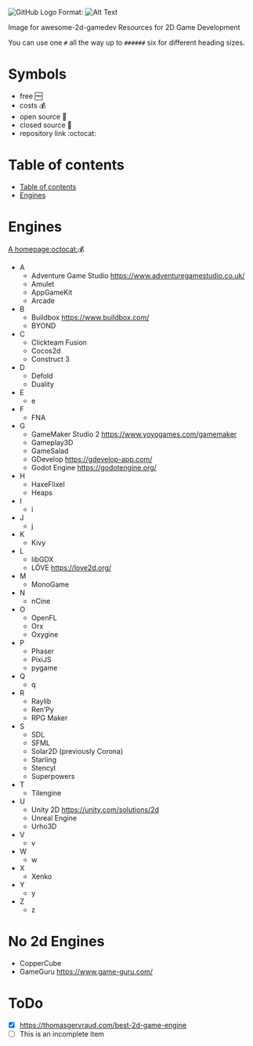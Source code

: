 ![GitHub Logo](/images/logo.png)
Format: ![Alt Text](url)

Image for awesome-2d-gamedev
Resources for 2D Game Development

You can use one `#` all the way up to `######` six for different heading sizes.

# Symbols
* free :free:
* costs :moneybag:
* open source :open_book:
* closed source :closed_book:
* repository link :octocat:


Table of contents
=================
 * [Table of contents](#table-of-contents)
 * [Engines](#engines)

# Engines
[A homepage](http://github.com)[:octocat:](http://github.com):moneybag:

* A
  * Adventure Game Studio https://www.adventuregamestudio.co.uk/
  * Amulet
  * AppGameKit
  * Arcade
* B
  * Buildbox https://www.buildbox.com/
  * BYOND
* C
  * Clickteam Fusion
  * Cocos2d
  * Construct 3
* D
  * Defold
  * Duality
* E
  * e
* F
  * FNA  
* G
  * GameMaker Studio 2 https://www.yoyogames.com/gamemaker
  * Gameplay3D
  * GameSalad
  * GDevelop https://gdevelop-app.com/
  * Godot Engine https://godotengine.org/
* H
  * HaxeFlixel
  * Heaps
* I
  * i
* J
  * j
* K
  * Kivy
* L
  * libGDX
  * LÖVE https://love2d.org/
* M
  * MonoGame
* N
  * nCine
* O
  * OpenFL
  * Orx
  * Oxygine
* P
  * Phaser
  * PixiJS
  * pygame
* Q
  * q
* R
  * Raylib
  * Ren’Py
  * RPG Maker  
* S
  * SDL
  * SFML
  * Solar2D (previously Corona)
  * Starling
  * Stencyl
  * Superpowers
* T
  * Tilengine
* U
  * Unity 2D https://unity.com/solutions/2d
  * Unreal Engine
  * Urho3D
* V
  * v
* W
  * w
* X
  * Xenko
* Y
  * y
* Z
  * z


# No 2d Engines
* CopperCube
* GameGuru https://www.game-guru.com/



# ToDo
- [x] https://thomasgervraud.com/best-2d-game-engine
- [ ] This is an incomplete item
